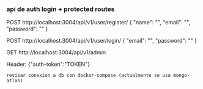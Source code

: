 ### api de auth login + protected routes

POST
http://localhost:3004/api/v1/user/register/
{
    "name": "",
    "email": "",
    "password": ""
}

POST
http://localhost:3004/api/v1/user/login/
{
    "email": "",
    "password": ""
}

GET
http://localhost:3004/api/v1/admin

Header: {"auth-token":"TOKEN"}

`revisar conexion a db con docker-compose (actualmente se usa mongo-atlas)`